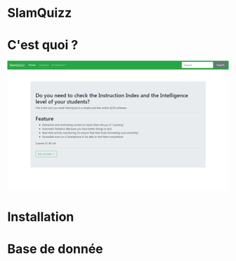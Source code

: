 # SlamQuizz

# C'est quoi ?
![x](https://raw.githubusercontent.com/damonreborn/slamquizz/master/assets/enHome.png)

# Installation

# Base de donnée